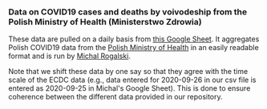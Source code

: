 ### Data on COVID19 cases and deaths by voivodeship from the Polish Ministry of Health (Ministerstwo Zdrowia)

These data are pulled on a daily basis from [this Google Sheet](https://docs.google.com/spreadsheets/u/2/d/1ierEhD6gcq51HAm433knjnVwey4ZE5DCnu1bW7PRG3E/htmlview?usp=gmail_thread#). It aggregates Polish COVID19 data from the [Polish Ministry of Health](https://www.gov.pl/web/zdrowie) in an easily readable format and is run by [Michal Rogalski](https://twitter.com/micalrg).

Note that we shift these data by one say so that they agree with the time scale of the ECDC data (e.g., data entered for 2020-09-26 in our csv file is entered as 2020-09-25 in Michal's Google Sheet). This is done to ensure coherence between the different data provided in our repository.
